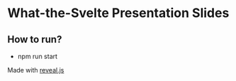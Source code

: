 # What-the-Svelte Presentation Slides

## How to run?
- npm run start


Made with [reveal.js](https://revealjs.com/)